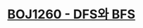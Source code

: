 # [BOJ1260 - DFS와 BFS](https://www.acmicpc.net/problem/1260)
<!--tags: bfs, dfs, graph, traversal-->
